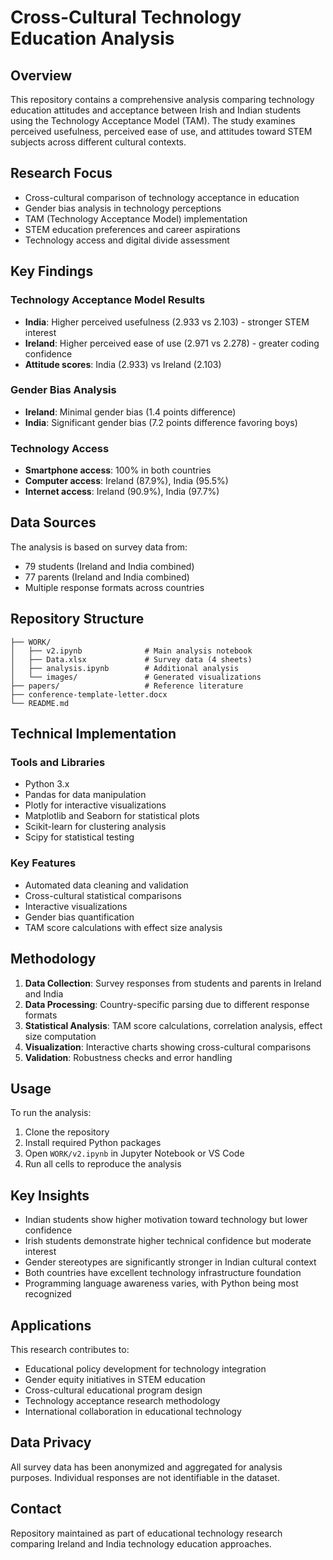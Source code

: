 # Cross-Cultural Technology Education Analysis

## Overview

This repository contains a comprehensive analysis comparing technology education attitudes and acceptance between Irish and Indian students using the Technology Acceptance Model (TAM). The study examines perceived usefulness, perceived ease of use, and attitudes toward STEM subjects across different cultural contexts.

## Research Focus

- Cross-cultural comparison of technology acceptance in education
- Gender bias analysis in technology perceptions
- TAM (Technology Acceptance Model) implementation
- STEM education preferences and career aspirations
- Technology access and digital divide assessment

## Key Findings

### Technology Acceptance Model Results
- **India**: Higher perceived usefulness (2.933 vs 2.103) - stronger STEM interest
- **Ireland**: Higher perceived ease of use (2.971 vs 2.278) - greater coding confidence
- **Attitude scores**: India (2.933) vs Ireland (2.103)

### Gender Bias Analysis
- **Ireland**: Minimal gender bias (1.4 points difference)
- **India**: Significant gender bias (7.2 points difference favoring boys)

### Technology Access
- **Smartphone access**: 100% in both countries
- **Computer access**: Ireland (87.9%), India (95.5%)
- **Internet access**: Ireland (90.9%), India (97.7%)

## Data Sources

The analysis is based on survey data from:
- 79 students (Ireland and India combined)
- 77 parents (Ireland and India combined)
- Multiple response formats across countries

## Repository Structure

```
├── WORK/
│   ├── v2.ipynb              # Main analysis notebook
│   ├── Data.xlsx             # Survey data (4 sheets)
│   ├── analysis.ipynb        # Additional analysis
│   └── images/               # Generated visualizations
├── papers/                   # Reference literature
├── conference-template-letter.docx
└── README.md
```

## Technical Implementation

### Tools and Libraries
- Python 3.x
- Pandas for data manipulation
- Plotly for interactive visualizations
- Matplotlib and Seaborn for statistical plots
- Scikit-learn for clustering analysis
- Scipy for statistical testing

### Key Features
- Automated data cleaning and validation
- Cross-cultural statistical comparisons
- Interactive visualizations
- Gender bias quantification
- TAM score calculations with effect size analysis

## Methodology

1. **Data Collection**: Survey responses from students and parents in Ireland and India
2. **Data Processing**: Country-specific parsing due to different response formats
3. **Statistical Analysis**: TAM score calculations, correlation analysis, effect size computation
4. **Visualization**: Interactive charts showing cross-cultural comparisons
5. **Validation**: Robustness checks and error handling

## Usage

To run the analysis:

1. Clone the repository
2. Install required Python packages
3. Open `WORK/v2.ipynb` in Jupyter Notebook or VS Code
4. Run all cells to reproduce the analysis

## Key Insights

- Indian students show higher motivation toward technology but lower confidence
- Irish students demonstrate higher technical confidence but moderate interest
- Gender stereotypes are significantly stronger in Indian cultural context
- Both countries have excellent technology infrastructure foundation
- Programming language awareness varies, with Python being most recognized

## Applications

This research contributes to:
- Educational policy development for technology integration
- Gender equity initiatives in STEM education
- Cross-cultural educational program design
- Technology acceptance research methodology
- International collaboration in educational technology

## Data Privacy

All survey data has been anonymized and aggregated for analysis purposes. Individual responses are not identifiable in the dataset.

## Contact

Repository maintained as part of educational technology research comparing Ireland and India technology education approaches.
